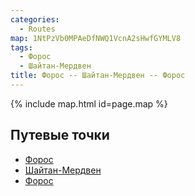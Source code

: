 ```yaml
---
categories: 
  - Routes
map: 1NtPzVb0MPAeDfNWQ1VcnA2sHwfGYMLV8
tags:
  - Форос
  - Шайтан-Мердвен
title: Форос -- Шайтан-Мердвен -- Форос
---
```


{% include map.html id=page.map %}

## Путевые точки

- [Форос](toponyms/форос.md)
- [Шайтан-Мердвен](toponyms/шайтан-мердвен.md)
- [Форос](toponyms/форос.md)
